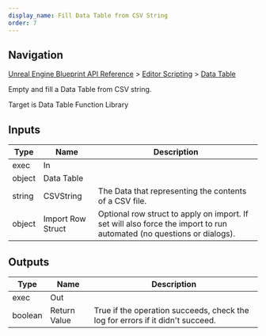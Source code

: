 ```yaml
---
display_name: Fill Data Table from CSV String
order: 7
---
```

## Navigation

[Unreal Engine Blueprint API Reference](https://dev.epicgames.com/documentation/en-us/unreal-engine/BlueprintAPI) > [Editor Scripting](https://dev.epicgames.com/documentation/en-us/unreal-engine/BlueprintAPI/EditorScripting) > [Data Table](https://dev.epicgames.com/documentation/en-us/unreal-engine/BlueprintAPI/EditorScripting/DataTable)

Empty and fill a Data Table from CSV string.

Target is Data Table Function Library

## Inputs

| Type | Name | Description |
| --- | --- | --- |
| exec | In |  |
| object | Data Table |  |
| string | CSVString | The Data that representing the contents of a CSV file. |
| object | Import Row Struct | Optional row struct to apply on import. If set will also force the import to run automated (no questions or dialogs). |

## Outputs

| Type | Name | Description |
| --- | --- | --- |
| exec | Out |  |
| boolean | Return Value | True if the operation succeeds, check the log for errors if it didn't succeed. |
